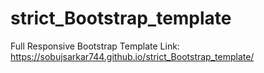 # strict_Bootstrap_template
Full Responsive Bootstrap Template
Link: https://sobujsarkar744.github.io/strict_Bootstrap_template/
